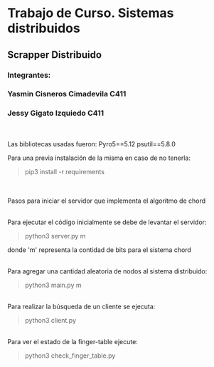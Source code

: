 # Trabajo de Curso. Sistemas distribuidos

## Scrapper Distribuido
### Integrantes:
### Yasmin Cisneros Cimadevila C411
### Jessy Gigato Izquiedo C411
\
\
Las bibliotecas usadas fueron:
Pyro5==5.12
psutil==5.8.0

Para una previa instalación de la misma en caso de no tenerla:

> pip3 install -r requirements


\
\
Pasos para iniciar el servidor que implementa el algoritmo de chord

\
Para ejecutar el código inicialmente se debe de levantar el servidor:

> python3 server.py m

donde 'm' representa la contidad de bits para el sistema chord

\
Para agregar una cantidad aleatoria de nodos al sistema distribuido:

> python3 main.py m

\
Para realizar la búsqueda de un cliente se ejecuta:

> python3 client.py 

\
Para ver el estado de la finger-table ejecute:

> python3 check_finger_table.py